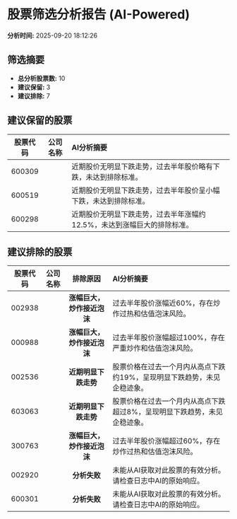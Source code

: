 # 股票筛选分析报告 (AI-Powered)

**分析时间:** 2025-09-20 18:12:26

## 筛选摘要

- **总分析股票数:** 10
- **建议保留:** 3
- **建议排除:** 7

## 建议保留的股票

| 股票代码 | 公司名称 | AI分析摘要 |
|:---:|:---:|:---|
| 600309 |  | 近期股价无明显下跌走势，过去半年股价略有下跌，未达到排除标准。 |
| 600519 |  | 近期股价无明显下跌走势，过去半年股价呈小幅下跌，未达到排除标准。 |
| 600298 |  | 近期股价无明显下跌走势，过去半年涨幅约12.5%，未达到涨幅巨大的排除标准。 |

## 建议排除的股票

| 股票代码 | 公司名称 | 排除原因 | AI分析摘要 |
|:---:|:---:|:---:|:---|
| 002938 |  | **涨幅巨大，炒作接近泡沫** | 过去半年股价涨幅近60%，存在炒作过热和估值泡沫风险。 |
| 000988 |  | **涨幅巨大，炒作接近泡沫** | 过去半年股价涨幅超过100%，存在严重炒作和估值泡沫风险。 |
| 002536 |  | **近期明显下跌走势** | 股票价格在过去一个月内从高点下跌约19%，呈现明显下跌趋势，未见企稳迹象。 |
| 603063 |  | **近期明显下跌走势** | 股票价格在过去一个月内从高点下跌超过8%，呈现明显下跌趋势，未见企稳迹象。 |
| 300763 |  | **涨幅巨大，炒作接近泡沫** | 过去半年股价涨幅超过60%，存在炒作过热和估值泡沫风险。 |
| 002920 |  | **分析失败** | 未能从AI获取对此股票的有效分析。请检查日志中AI的原始响应。 |
| 600301 |  | **分析失败** | 未能从AI获取对此股票的有效分析。请检查日志中AI的原始响应。 |
